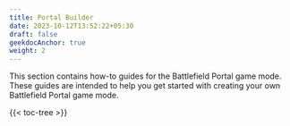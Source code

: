 ```yaml
---
title: Portal Builder
date: 2023-10-12T13:52:22+05:30
draft: false
geekdocAnchor: true
weight: 2
---
```


This section contains how-to guides for the Battlefield Portal game mode.
These guides are intended to help you get started with creating your own Battlefield Portal game mode.

{{< toc-tree >}}
